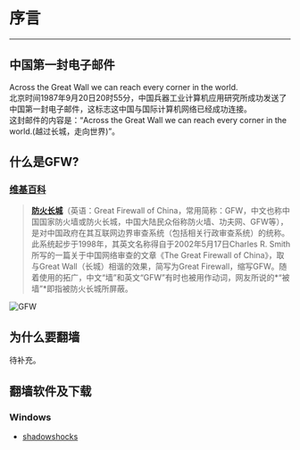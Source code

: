 # 序言
---------
## 中国第一封电子邮件
Across the Great Wall we can reach every corner in the world.  
北京时间1987年9月20日20时55分，中国兵器工业计算机应用研究所成功发送了中国第一封电子邮件，这标志这中国与国际计算机网络已经成功连接。  
这封邮件的内容是：“Across the Great Wall we can reach every corner in the world.(越过长城，走向世界)”。
## 什么是GFW?
### [维基百科](https://zh.wikipedia.org/wiki/%E9%98%B2%E7%81%AB%E9%95%BF%E5%9F%8E)
> **[防火长城](https://zh.wikipedia.org/wiki/%E9%98%B2%E7%81%AB%E9%95%BF%E5%9F%8E)**（英语：Great Firewall of China，常用简称：GFW，中文也称中国国家防火墙或防火长城，中国大陆民众俗称防火墙、功夫网、GFW等），是对中国政府在其互联网边界审查系统（包括相关行政审查系统）的统称。此系统起步于1998年，其英文名称得自于2002年5月17日Charles R. Smith所写的一篇关于中国网络审查的文章《The Great Firewall of China》，取与Great Wall（长城）相谐的效果，简写为Great Firewall，缩写GFW。随着使用的拓广，中文“墙”和英文“GFW”有时也被用作动词，网友所说的*“被墙”*即指被防火长城所屏蔽。  

![GFW](https://wanszezit.files.wordpress.com/2010/04/capture.png)

## 为什么要翻墙
待补充。

## 翻墙软件及下载
### Windows
* [shadowshocks]()



